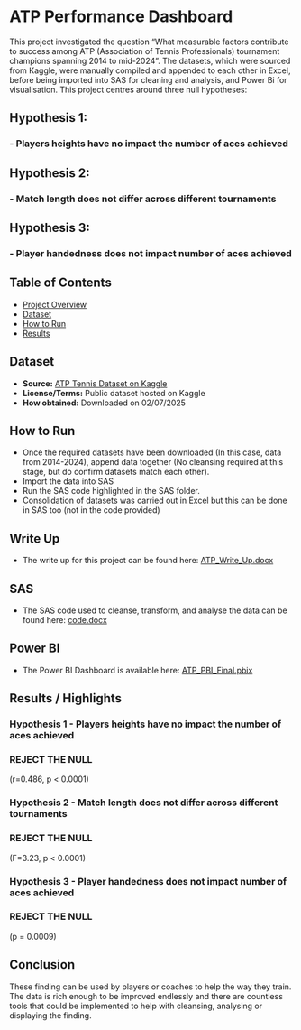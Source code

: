 # ATP Performance Dashboard
This project investigated the question “What measurable factors contribute to success among ATP (Association of Tennis Professionals) tournament champions spanning 2014 to mid-2024”. The datasets, which were sourced from Kaggle, were manually compiled and appended to each other in Excel, before being imported into SAS for cleaning and analysis, and Power Bi for visualisation.
This project centres around three null hypotheses: 

## Hypothesis 1:
### - Players heights have no impact the number of aces achieved

## Hypothesis 2:
### - Match length does not differ across different tournaments

## Hypothesis 3:
### - Player handedness does not impact number of aces achieved

## Table of Contents
- [Project Overview](#project-overview)
- [Dataset](#dataset)
- [How to Run](#how-to-run)
- [Results](#results)

## Dataset
- **Source:** [ATP Tennis Dataset on Kaggle](https://www.kaggle.com/datasets/guillemservera/tennis)  
- **License/Terms:** Public dataset hosted on Kaggle  
- **How obtained:** Downloaded on 02/07/2025

## How to Run
- Once the required datasets have been downloaded (In this case, data from 2014-2024), append data together (No cleansing required at this stage, but do confirm datasets match each other).
- Import the data into SAS
- Run the SAS code highlighted in the SAS folder. 
- Consolidation of datasets was carried out in Excel but this can be done in SAS too (not in the code provided)

## Write Up
- The write up for this project can be found here:
[ATP_Write_Up.docx](Docs/ATP_Write_Up.docx)
 
## SAS
- The SAS code used to cleanse, transform, and analyse the data can be found here:
[code.docx](code/code.docx)

## Power BI
- The Power BI Dashboard is available here:
[ATP_PBI_Final.pbix](Dashboard/ATP_PBI.pbix)

## Results / Highlights
### Hypothesis 1 - Players heights have no impact the number of aces achieved
### REJECT THE NULL
(r=0.486, p < 0.0001)

### Hypothesis 2 - Match length does not differ across different tournaments
### REJECT THE NULL
(F=3.23, p < 0.0001)

### Hypothesis 3 - Player handedness does not impact number of aces achieved 
### REJECT THE NULL
(p = 0.0009)

## Conclusion
These finding can be used by players or coaches to help the way they train.
The data is rich enough to be improved endlessly and there are countless tools that could be implemented to help with cleansing, analysing or displaying the finding. 
